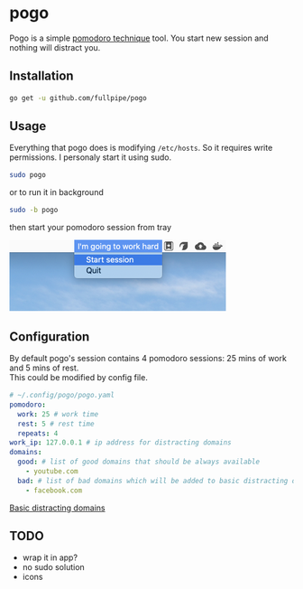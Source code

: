 # pogo

Pogo is a simple [pomodoro
technique](https://en.wikipedia.org/wiki/Pomodoro_Technique) tool.
You start new session and nothing will distract you.

## Installation

```bash
go get -u github.com/fullpipe/pogo
```

## Usage

Everything that pogo does is modifying `/etc/hosts`. So it requires write
permissions. I persоnaly start it using sudo.

```bash
sudo pogo
```

or to run it in background

```bash
sudo -b pogo
```

then start your pomodoro session from tray

![systray example](tray.png "systray example")

## Configuration

By default pogo's session contains 4 pomodoro sessions: 25 mins of work and 5
mins of rest.  
This could be modified by config file.

```yaml
# ~/.config/pogo/pogo.yaml
pomodoro:
  work: 25 # work time
  rest: 5 # rest time
  repeats: 4
work_ip: 127.0.0.1 # ip address for distracting domains
domains:
  good: # list of good domains that should be always available
    - youtube.com
  bad: # list of bad domains which will be added to basic distracting domains
    - facebook.com
```

[Basic distracting
domains](https://github.com/fullpipe/pogo/blob/master/config.go#L103)

## TODO

- wrap it in app?
- no sudo solution
- icons
